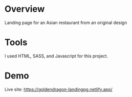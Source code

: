 # Overview
Landing page for an Asian restaurant from an original design

# Tools
I used HTML, SASS, and Javascript for this project.

# Demo

Live site: https://goldendragon-landingpg.netlify.app/
